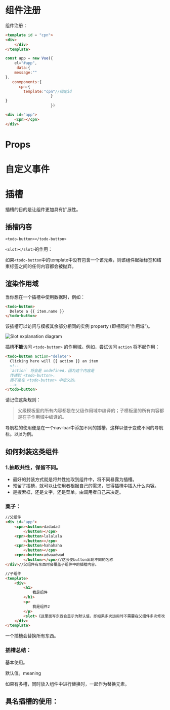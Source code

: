 # 组件注册

组件注册：

```html
<template id = "cpn">
<div>
    </div>
</template>
```

```js
const app = new Vue({
    el="#app",
     data:{
    message:""
},
   conmponents:{
      cpn:{
		template:"cpn"//绑定id
                    }              
}                 
                    })
```

```html
<div id="app">
    <cpn></cpn>
</div>
```



# Props

# 自定义事件





# 插槽

插槽的目的是让组件更加具有扩展性。



## 插槽内容

`<todo-button></todo-button>`

`<slot></slot>`的作用：

如果`<todo-button`中的template中没有包含一个该元素，则该组件起始标签和结束标签之间的任何内容都会被抛弃。

## 渲染作用域

当你想在一个插槽中使用数据时，例如：

```html
<todo-button>
  Delete a {{ item.name }}
</todo-button>
```

该插槽可以访问与模板其余部分相同的实例 property (即相同的“作用域”)。

![Slot explanation diagram](https://v3.cn.vuejs.org/images/slot.png)

插槽**不能**访问 `<todo-button>` 的作用域。例如，尝试访问 `action` 将不起作用：

```html
<todo-button action="delete">
  Clicking here will {{ action }} an item
  <!--
  `action` 将会是 undefined，因为这个内容是
  传递到 <todo-button>，
  而不是在 <todo-button> 中定义的。
  -->
</todo-button>
```



请记住这条规则：

> 父级模板里的所有内容都是在父级作用域中编译的；子模板里的所有内容都是在子作用域中编译的。





导航栏的使用便是在一个nav-bar中添加不同的插槽，这样以便于变成不同的导航栏。以jd为例。

## 如何封装这类组件

### 1.抽取共性，保留不同。

- 最好的封装方式就是将共性抽取到组件中，将不同暴露为插槽。
- 预留了插槽，就可以让使用者根据自己的需求，觉得插槽中插入什么内容。
- 是搜索框，还是文字，还是菜单。由调用者自己来决定。



### 栗子：

```html
//父组件
<div id="app">
    <cpn><button>dadadad
        </button></cpn>
    <cpn><button>lalalala
        </button></cpn>
    <cpn><button>hahahaha
        </button></cpn>
    <cpn><button>adwaadwad
        </button></cpn>//这会使button出现不同的名称
</div>//父组件有东西时会覆盖子组件中的插槽内容。

//子组件
<template>
	<div>
        <h1>
            我是组件
        </h1>
        <p>
            我是组件2
        </p>
        <slot>《这里面写东西会显示为默认值，即如果多次运用时不需要在父组件多次修改，直接用cpn即可全部呈现》</slot>//给组件预留位置
    </div>	
</template>
```

一个插槽会替换所有东西。

### 插槽总结：

基本使用。

默认值。<slot>meaning</slot>

如果有多槽，同时放入组件中进行替换时，一起作为替换元素。

## 具名插槽的使用：

